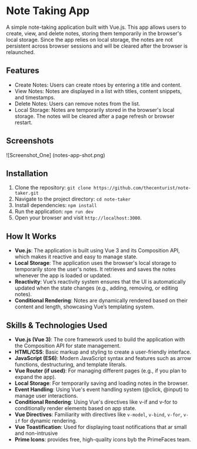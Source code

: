 # Note Taking App

A simple note-taking application built with Vue.js. This app allows users to create, view, and delete notes, storing them temporarily in the browser's local storage. Since the app relies on local storage, the notes are not persistent across browser sessions and will be cleared after the browser is relaunched.

## Features
* Create Notes: Users can create ntoes by entering a title and content.
* View Notes: Notes are displayed in a list with titles, content snippets, and timestamps.
* Delete Notes: Users can remove notes from the list.
* Local Storage: Notes are temporarily stored in the browser's local storage. The notes will be cleared after a page refresh or browser restart.

## Screenshots
![Screenshot_One] (notes-app-shot.png)

## Installation
1. Clone the repository:
`git clone https://github.com/thecenturist/note-taker.git`
2. Navigate to the project directory:
`cd note-taker`
3. Install dependencies:
`npm install`
4. Run the application:
`npm run dev`
5. Open your browser and visit `http://localhost:3000`.

## How It Works
* **Vue.js**: The application is built using Vue 3 and its Composition API, which makes it reactive and easy to manage state.
* **Local Storage**: The application uses the browser's local storage to temporarily store the user's notes. It retrieves and saves the notes whenever the app is loaded or updated.
* **Reactivity**: Vue’s reactivity system ensures that the UI is automatically updated when the state changes (e.g., adding, removing, or editing notes).
* **Conditional Rendering**: Notes are dynamically rendered based on their content and length, showcasing Vue’s templating system.

## Skills & Technologies Used
* **Vue.js (Vue 3)**: The core framework used to build the application with the Composition API for state management.
* **HTML/CSS**: Basic markup and styling to create a user-friendly interface.
* **JavaScript (ES6)**: Modern JavaScript syntax and features such as arrow functions, destructuring, and template literals.
* **Vue Router (if used)**: For managing different pages (e.g., if you plan to expand the app).
* **Local Storage**: For temporarily saving and loading notes in the browser.
* **Event Handling**: Using Vue's event handling system (@click, @input) to manage user interactions.
* **Conditional Rendering**: Using Vue's directives like v-if and v-for to conditionally render elements based on app state.
* **Vue Directives**: Familiarity with directives like `v-model`, `v-bind`, `v-for`, `v-if` for dynamic rendering.
* **Vue Toastification**: Used for displaying toast notifications that ar small and non-intrusive
* **Prime Icons**: provides free, high-quality icons byb the PrimeFaces team.